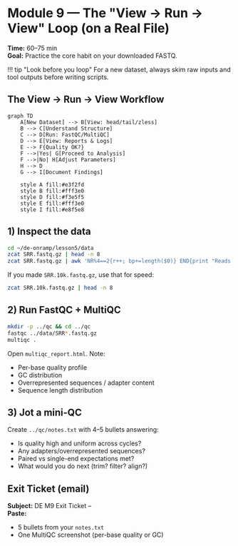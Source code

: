# Module 9 — The "View → Run → View" Loop (on a Real File)

**Time:** 60–75 min  
**Goal:** Practice the core habit on your downloaded FASTQ.

!!! tip "Look before you loop"
    For a new dataset, always skim raw inputs and tool outputs before writing scripts.

## The View → Run → View Workflow

```mermaid
graph TD
    A[New Dataset] --> B[View: head/tail/zless]
    B --> C[Understand Structure]
    C --> D[Run: FastQC/MultiQC]
    D --> E[View: Reports & Logs]
    E --> F{Quality OK?}
    F -->|Yes| G[Proceed to Analysis]
    F -->|No| H[Adjust Parameters]
    H --> D
    G --> I[Document Findings]
    
    style A fill:#e3f2fd
    style B fill:#fff3e0
    style D fill:#f3e5f5
    style E fill:#fff3e0
    style I fill:#e8f5e8
```

## 1) Inspect the data

```bash
cd ~/de-onramp/lesson5/data
zcat SRR.fastq.gz | head -n 8
zcat SRR.fastq.gz | awk 'NR%4==2{r++; bp+=length($0)} END{print "Reads:",r,"Bases:",bp}'
```

If you made `SRR.10k.fastq.gz`, use that for speed:

```bash
zcat SRR.10k.fastq.gz | head -n 8
```

## 2) Run FastQC + MultiQC

```bash
mkdir -p ../qc && cd ../qc
fastqc ../data/SRR*.fastq.gz
multiqc .
```

Open `multiqc_report.html`. Note:

- Per-base quality profile
- GC distribution
- Overrepresented sequences / adapter content
- Sequence length distribution

## 3) Jot a mini-QC

Create `../qc/notes.txt` with 4–5 bullets answering:

- Is quality high and uniform across cycles?
- Any adapters/overrepresented sequences?
- Paired vs single-end expectations met?
- What would you do next (trim? filter? align?)

## Exit Ticket (email)

**Subject:** DE M9 Exit Ticket – <Your Name>  
**Paste:**

- 5 bullets from your `notes.txt`
- One MultiQC screenshot (per-base quality or GC)
